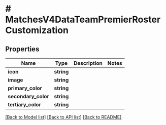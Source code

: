 # # MatchesV4DataTeamPremierRosterCustomization

## Properties

Name | Type | Description | Notes
------------ | ------------- | ------------- | -------------
**icon** | **string** |  |
**image** | **string** |  |
**primary_color** | **string** |  |
**secondary_color** | **string** |  |
**tertiary_color** | **string** |  |

[[Back to Model list]](../../README.md#models) [[Back to API list]](../../README.md#endpoints) [[Back to README]](../../README.md)
